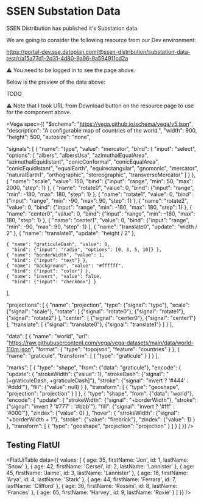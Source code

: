 # SSEN Substation Data

SSEN Distribution has published it's Substation data.

We are going to consider the following resource from our Dev environment:

https://portal-dev.sse.datopian.com/@ssen-distribution/substation-data-test/r/a15a77d1-2d31-4d80-9a96-9a594911cd2a

⚠️ You need to be logged in to see the page above.

Below is the preview of the data above:

TODO

⚠️ Note that I took URL from Download button on the resource page to use for the component above.

<Vega spec={{
  "$schema": "https://vega.github.io/schema/vega/v5.json",
  "description": "A configurable map of countries of the world.",
  "width": 900,
  "height": 500,
  "autosize": "none",

  "signals": [
    {
      "name": "type",
      "value": "mercator",
      "bind": {
        "input": "select",
        "options": [
          "albers",
          "albersUsa",
          "azimuthalEqualArea",
          "azimuthalEquidistant",
          "conicConformal",
          "conicEqualArea",
          "conicEquidistant",
          "equalEarth",
          "equirectangular",
          "gnomonic",
          "mercator",
          "naturalEarth1",
          "orthographic",
          "stereographic",
          "transverseMercator"
        ]
      }
    },
    { "name": "scale", "value": 150,
      "bind": {"input": "range", "min": 50, "max": 2000, "step": 1} },
    { "name": "rotate0", "value": 0,
      "bind": {"input": "range", "min": -180, "max": 180, "step": 1} },
    { "name": "rotate1", "value": 0,
      "bind": {"input": "range", "min": -90, "max": 90, "step": 1} },
    { "name": "rotate2", "value": 0,
      "bind": {"input": "range", "min": -180, "max": 180, "step": 1} },
    { "name": "center0", "value": 0,
      "bind": {"input": "range", "min": -180, "max": 180, "step": 1} },
    { "name": "center1", "value": 0,
      "bind": {"input": "range", "min": -90, "max": 90, "step": 1} },
    { "name": "translate0", "update": "width / 2" },
    { "name": "translate1", "update": "height / 2" },

    { "name": "graticuleDash", "value": 0,
      "bind": {"input": "radio", "options": [0, 3, 5, 10]} },
    { "name": "borderWidth", "value": 1,
      "bind": {"input": "text"} },
    { "name": "background", "value": "#ffffff",
      "bind": {"input": "color"} },
    { "name": "invert", "value": false,
      "bind": {"input": "checkbox"} }
  ],

  "projections": [
    {
      "name": "projection",
      "type": {"signal": "type"},
      "scale": {"signal": "scale"},
      "rotate": [
        {"signal": "rotate0"},
        {"signal": "rotate1"},
        {"signal": "rotate2"}
      ],
      "center": [
        {"signal": "center0"},
        {"signal": "center1"}
      ],
      "translate": [
        {"signal": "translate0"},
        {"signal": "translate1"}
      ]
    }
  ],

  "data": [
    {
      "name": "world",
      "url": "https://raw.githubusercontent.com/vega/vega-datasets/main/data/world-110m.json",
      "format": {
        "type": "topojson",
        "feature": "countries"
      }
    },
    {
      "name": "graticule",
      "transform": [
        { "type": "graticule" }
      ]
    }
  ],

  "marks": [
    {
      "type": "shape",
      "from": {"data": "graticule"},
      "encode": {
        "update": {
          "strokeWidth": {"value": 1},
          "strokeDash": {"signal": "[+graticuleDash, +graticuleDash]"},
          "stroke": {"signal": "invert ? '#444' : '#ddd'"},
          "fill": {"value": null}
        }
      },
      "transform": [
        { "type": "geoshape", "projection": "projection" }
      ]
    },
    {
      "type": "shape",
      "from": {"data": "world"},
      "encode": {
        "update": {
          "strokeWidth": {"signal": "+borderWidth"},
          "stroke": {"signal": "invert ? '#777' : '#bbb'"},
          "fill": {"signal": "invert ? '#fff' : '#000'"},
          "zindex": {"value": 0}
        },
        "hover": {
          "strokeWidth": {"signal": "+borderWidth + 1"},
          "stroke": {"value": "firebrick"},
          "zindex": {"value": 1}
        }
      },
      "transform": [
        { "type": "geoshape", "projection": "projection" }
      ]
    }
  ]
}}
/>

## Testing FlatUI

<FlatUiTable
  data={{
    values: [
      {
        age: 35,
        firstName: 'Jon',
        id: 1,
        lastName: 'Snow'
      },
      {
        age: 42,
        firstName: 'Cersei',
        id: 2,
        lastName: 'Lannister'
      },
      {
        age: 45,
        firstName: 'Jaime',
        id: 3,
        lastName: 'Lannister'
      },
      {
        age: 16,
        firstName: 'Arya',
        id: 4,
        lastName: 'Stark'
      },
      {
        age: 44,
        firstName: 'Ferrara',
        id: 7,
        lastName: 'Clifford'
      },
      {
        age: 36,
        firstName: 'Rossini',
        id: 8,
        lastName: 'Frances'
      },
      {
        age: 65,
        firstName: 'Harvey',
        id: 9,
        lastName: 'Roxie'
      }
    ]
  }}
 />
